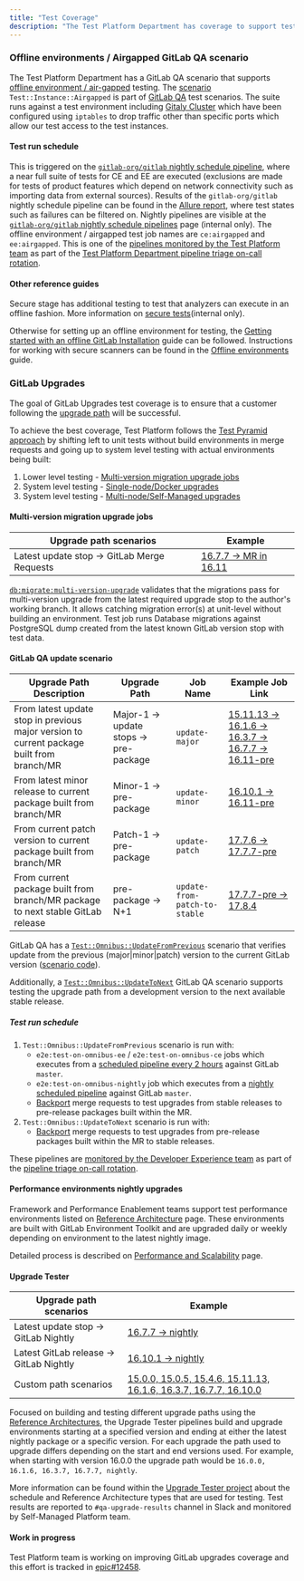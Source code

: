 ```yaml
---
title: "Test Coverage"
description: "The Test Platform Department has coverage to support testing particular scenarios."
---
```


### Offline environments / Airgapped GitLab QA scenario

The Test Platform Department has a GitLab QA scenario that supports [offline environment / air-gapped](https://docs.gitlab.com/ee/user/application_security/offline_deployments/) testing.
The [scenario](https://gitlab.com/gitlab-org/gitlab-qa/-/blob/master/lib/gitlab/qa/scenario/test/instance/airgapped.rb) `Test::Instance::Airgapped` is part of [GitLab QA](https://gitlab.com/gitlab-org/gitlab-qa/-/blob/master/docs/what_tests_can_be_run.md#testinstanceairgapped)
test scenarios. The suite runs against a test environment including [Gitaly Cluster](https://docs.gitlab.com/ee/administration/gitaly/) which have been configured using `iptables` to drop traffic other than specific ports which allow our test access to the test instances.

#### Test run schedule

This is triggered on the [`gitlab-org/gitlab` nightly schedule pipeline](https://gitlab.com/gitlab-org/gitlab/-/blob/master/.gitlab/ci/test-on-omnibus-nightly/main.gitlab-ci.yml),
where a near full suite of tests for CE and EE are executed (exclusions are made for tests of product features which depend on network connectivity
such as importing data from external sources). Results of the `gitlab-org/gitlab` nightly schedule pipeline
can be found in the [Allure report](https://gitlab-qa-allure-reports.s3.amazonaws.com/nightly/master/index.html),
where test states such as failures can be filtered on.
Nightly pipelines are visible at the
[`gitlab-org/gitlab` nightly schedule pipelines](https://gitlab.com/gitlab-org/gitlab/-/pipeline_schedules) page (internal only).
The offline environment / airgapped test job names are `ce:airgapped` and `ee:airgapped`.
This is one of the [pipelines monitored by the Test Platform team](/handbook/engineering/infrastructure-platforms/developer-experience/end-to-end-pipeline-monitoring/) as part of the
[Test Platform Department pipeline triage on-call rotation](https://gitlab.com/gitlab-org/quality/pipeline-triage#dri-weekly-rotation-schedule).

#### Other reference guides

Secure stage has additional testing to test that analyzers can execute in an offline fashion.
More information on [secure tests](https://gitlab.com/gitlab-org/security-products/tests/common/-/blob/master/README.md#known-testing-branches)(internal only).

Otherwise for setting up an offline environment for testing, the [Getting started with an offline GitLab Installation](https://docs.gitlab.com/ee/topics/offline/quick_start_guide.html) guide can be followed.
Instructions for working with secure scanners can be found in the [Offline environments](https://docs.gitlab.com/ee/user/application_security/offline_deployments/) guide.

### GitLab Upgrades

The goal of GitLab Upgrades test coverage is to ensure that a customer following the [upgrade path](https://docs.gitlab.com/ee/update/index.html#upgrade-paths) will be successful.

To achieve the best coverage, Test Platform follows the [Test Pyramid approach](https://docs.gitlab.com/ee/development/testing_guide/testing_levels.html)
by shifting left to unit tests without build environments in merge requests
and going up to system level testing with actual environments being built:

1. Lower level testing - [Multi-version migration upgrade jobs](#multi-version-migration-upgrade-jobs)
1. System level testing - [Single-node/Docker upgrades](#gitlab-qa-update-scenario)
1. System level testing - [Multi-node/Self-Managed upgrades](#upgrade-tester)

#### Multi-version migration upgrade jobs

| Upgrade path scenarios                     | Example             |
|--------------------------------------------|---------------------|
| Latest update stop → GitLab Merge Requests | [16.7.7 → MR in 16.11](https://gitlab.com/gitlab-org/gitlab/-/jobs/6488556764) |

[`db:migrate:multi-version-upgrade`](https://docs.gitlab.com/ee/development/database/dbmigrate_multi_version_upgrade_job.html)
validates that the migrations pass for multi-version upgrade from the latest required upgrade stop to the author's working branch.
It allows catching migration error(s) at unit-level without building an environment.
Test job runs Database migrations against PostgreSQL dump created from the latest known GitLab version stop with test data.

#### GitLab QA update scenario

| Upgrade Path Description | Upgrade Path | Job Name | Example Job Link |
|--------------------------|--------------|----------|------------------|
| From latest update stop in previous major version to current package built from branch/MR | Major-1 → update stops → pre-package | `update-major` | [15.11.13 → 16.1.6 → 16.3.7 → 16.7.7 → 16.11-pre](https://gitlab.com/gitlab-org/gitlab/-/jobs/6539783636#L351) |
| From latest minor release to current package built from branch/MR | Minor-1 → pre-package | `update-minor` | [16.10.1 → 16.11-pre](https://gitlab.com/gitlab-org/gitlab/-/jobs/6539783632#L350) |
| From current patch version to current package built from branch/MR | Patch-1 → pre-package | `update-patch` | [17.7.6 → 17.7.7-pre](https://gitlab.com/gitlab-org/gitlab/-/jobs/9274895196) |
| From current package built from branch/MR package to next stable GitLab release | pre-package → N+1 | `update-from-patch-to-stable` | [17.7.7-pre → 17.8.4](https://gitlab.com/gitlab-org/gitlab/-/jobs/9274895197) |

GitLab QA has a [`Test::Omnibus::UpdateFromPrevious`](https://gitlab.com/gitlab-org/gitlab-qa/-/blob/master/docs/what_tests_can_be_run.md?plain=0#testomnibusupdatefromprevious-full-image-address-current_version-majorminorpatch-from_edition)
scenario that verifies update from the previous (major|minor|patch) version to the current GitLab version ([scenario code](https://gitlab.com/gitlab-org/gitlab-qa/-/blob/master/lib/gitlab/qa/scenario/test/omnibus/update_from_previous.rb)).

Additionally, a [`Test::Omnibus::UpdateToNext`](https://gitlab.com/gitlab-org/gitlab-qa/-/blob/master/docs/what_tests_can_be_run.md#testomnibusupdatetonext-full-image-address-current_version-from_edition) GitLab QA scenario supports testing the upgrade path from a development version to the next available stable release.

##### Test run schedule

1. `Test::Omnibus::UpdateFromPrevious` scenario is run with:
   - `e2e:test-on-omnibus-ee` / `e2e:test-on-omnibus-ce` jobs which executes from a [scheduled pipeline every 2 hours](https://gitlab.com/gitlab-org/gitlab/-/pipeline_schedules) against GitLab `master`.
   - `e2e:test-on-omnibus-nightly` job which executes from a [nightly scheduled pipeline](https://gitlab.com/gitlab-org/gitlab/-/pipeline_schedules) against GitLab `master`.
   - [Backport](/handbook/engineering/releases/backports/) merge requests to test upgrades from stable releases to pre-release packages built within the MR.
1. `Test::Omnibus::UpdateToNext` scenario is run with:
   - [Backport](/handbook/engineering/releases/backports/) merge requests to test upgrades from pre-release packages built within the MR to stable releases.

These pipelines are [monitored by the Developer Experience team](/handbook/engineering/infrastructure-platforms/developer-experience/end-to-end-pipeline-monitoring/) as part of the
[pipeline triage on-call rotation](https://gitlab.com/gitlab-org/quality/pipeline-triage#dri-weekly-rotation-schedule).

#### Performance environments nightly upgrades

Framework and Performance Enablement teams support test performance environments listed on [Reference Architecture](https://docs.gitlab.com/ee/administration/reference_architectures/#how-to-interpret-the-results) page.
These environments are built with GitLab Environment Toolkit and are upgraded daily or weekly depending on environment to the latest
nightly image.

Detailed process is described on [Performance and Scalability](https://docs.gitlab.com/ee/administration/reference_architectures/#how-to-interpret-the-results) page.

#### Upgrade Tester

| Upgrade path scenarios               | Example                                                                                                                                          |
|--------------------------------------|--------------------------------------------------------------------------------------------------------------------------------------------------|
| Latest update stop → GitLab Nightly | [16.7.7 → nightly](https://gitlab.com/gitlab-org/quality/upgrade-tester/-/pipelines/1234507969)                                                 |
| Latest GitLab release → GitLab Nightly | [16.10.1 → nightly](https://gitlab.com/gitlab-org/quality/upgrade-tester/-/pipelines/1240098663) |
| Custom path scenarios                | [15.0.0, 15.0.5, 15.4.6, 15.11.13, 16.1.6, 16.3.7, 16.7.7, 16.10.0](https://gitlab.com/gitlab-org/quality/upgrade-tester/-/pipelines/1238546334) |

Focused on building and testing different upgrade paths using the [Reference Architectures](https://docs.gitlab.com/ee/administration/reference_architectures/), the Upgrade Tester pipelines build and upgrade environments starting at a specified version and ending at either the latest nightly package or a specific version. For each upgrade the path used to upgrade differs depending on the start and end versions used. For example, when starting with version 16.0.0 the upgrade path would be
`16.0.0, 16.1.6, 16.3.7, 16.7.7, nightly`.

More information can be found within the [Upgrade Tester project](https://gitlab.com/gitlab-org/quality/upgrade-tester) about the schedule and Reference Architecture types that are used for testing. Test results are reported to `#qa-upgrade-results` channel in Slack and monitored by Self-Managed Platform team.

#### Work in progress

Test Platform team is working on improving GitLab upgrades coverage and this effort is
tracked in [epic#12458](https://gitlab.com/groups/gitlab-org/-/epics/12458).
